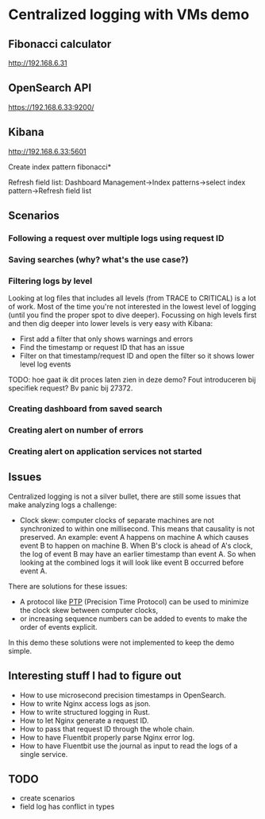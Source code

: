 # Centralized logging with VMs demo

## Fibonacci calculator

<http://192.168.6.31>

## OpenSearch API

<https://192.168.6.33:9200/>

## Kibana

<http://192.168.6.33:5601>

Create index pattern fibonacci*

Refresh field list: Dashboard Management->Index patterns->select index pattern->Refresh field list

## Scenarios

### Following a request over multiple logs using request ID

### Saving searches (why? what's the use case?)

### Filtering logs by level

Looking at log files that includes all levels (from TRACE to CRITICAL) is a lot of work.
Most of the time you're not interested in the lowest level of logging (until you find the proper spot to dive deeper).
Focussing on high levels first and then dig deeper into lower levels is very easy with Kibana:

- First add a filter that only shows warnings and errors
- Find the timestamp or request ID that has an issue
- Filter on that timestamp/request ID and open the filter so it shows lower level log events

TODO: hoe gaat ik dit proces laten zien in deze demo?
Fout introduceren bij specifiek request? Bv panic bij 27372.

### Creating dashboard from saved search

### Creating alert on number of errors

### Creating alert on application services not started

## Issues

Centralized logging is not a silver bullet, there are still some issues that make analyzing logs a challenge:

- Clock skew: computer clocks of separate machines are not synchronized to within one millisecond. This means that causality is not preserved.
An example: event A happens on machine A which causes event B to happen on machine B. When B's clock is ahead of A's clock, the
log of event B may have an earlier timestamp than event A. So when looking at the combined logs it will look like event B
occurred before event A.

There are solutions for these issues:

- A protocol like [PTP](https://en.wikipedia.org/wiki/Precision_Time_Protocol) (Precision Time Protocol)
can be used to minimize the clock skew between computer clocks,
- or increasing sequence numbers can be added to events to make the order of events explicit.

In this demo these solutions were not implemented to keep the demo simple.

## Interesting stuff I had to figure out

- How to use microsecond precision timestamps in OpenSearch.
- How to write Nginx access logs as json.
- How to write structured logging in Rust.
- How to let Nginx generate a request ID.
- How to pass that request ID through the whole chain.
- How to have Fluentbit properly parse Nginx error log.
- How to have Fluentbit use the journal as input to read the logs of a single service.

## TODO

- create scenarios
- field log has conflict in types
